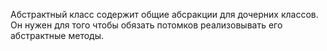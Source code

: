 Абстрактный класс  содержит общие абсракции для дочерних классов. Он нужен для того чтобы обязать потомков реализовывать его абстрактные методы.
